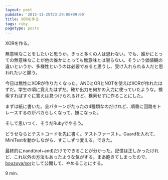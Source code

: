 ```yaml
---
layout: post
pubdate: '2013-11-25T23:29:00+09:00'
title: XORを作る
tags: ruby
pagetype: posts
---
```

XORを作る。

無意味なことをしたいと思うか。きっと多くの人は思わない。でも、誰かにとっての無意味なことが他の誰かにとっても無意味とは限らない。そういう価値観の違いというか、多様性というのは必要であると思うし、受け入れられる人だと思われたいと願う。

今日は無性にXORが作りたくなった。ANDとORとNOTを使えばXORが作れたはずだ。学生の頃に覚えたはずだ。確か出力を何かの入力に使っていたような。検索すればすぐに答えは見つけられるけど、検索せずに作ることにした。

まずは紙に書いた。全パターンがたったの4種類なのだけれど、順番に回路をトレースするのがバカらしくなって、嫌になった。

そして思いつく、そうだRubyでやろう。

どうせならとテストコードを先に書く。テストファースト。Guardを入れて、MiniTestを動かしながら、すこしずつ変える。できた。

最終的にnand(not+and)だけでできることが分かった。記憶は正しかったけれど、これ以外の方法もあったような気がする。まあ飽きてしまったので、[bouzuya/xor][bouzuya/xor]として公開して、やめることにする。

9 min.

[bouzuya/xor]: https://github.com/bouzuya/xor
